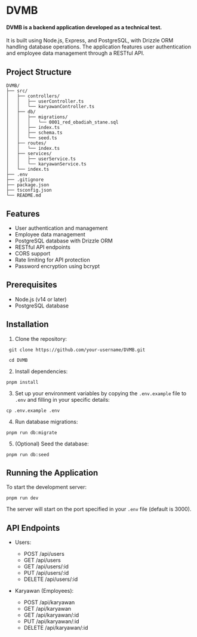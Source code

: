 # DVMB

#### DVMB is a backend application developed as a technical test.

It is built using Node.js, Express, and PostgreSQL, with Drizzle ORM handling database operations. The application features user authentication and employee data management through a RESTful API.

## Project Structure

```
DVMB/
├── src/
│   ├── controllers/
│   │   ├── userController.ts
│   │   └── karyawanController.ts
│   ├── db/
│   │   ├── migrations/
│   │   │   └── 0001_red_obadiah_stane.sql
│   │   ├── index.ts
│   │   ├── schema.ts
│   │   └── seed.ts
│   ├── routes/
│   │   └── index.ts
│   ├── services/
│   │   ├── userService.ts
│   │   └── karyawanService.ts
│   └── index.ts
├── .env
├── .gitignore
├── package.json
├── tsconfig.json
└── README.md
```

## Features

- User authentication and management
- Employee data management
- PostgreSQL database with Drizzle ORM
- RESTful API endpoints
- CORS support
- Rate limiting for API protection
- Password encryption using bcrypt

## Prerequisites

- Node.js (v14 or later)
- PostgreSQL database

## Installation

1. Clone the repository:

```
 git clone https://github.com/your-username/DVMB.git

 cd DVMB
```

2. Install dependencies:

```
pnpm install
```

3. Set up your environment variables by copying the `.env.example` file to `.env` and filling in your specific details:

```
cp .env.example .env
```

4. Run database migrations:

```
pnpm run db:migrate
```

5. (Optional) Seed the database:

```
pnpm run db:seed
```

## Running the Application

To start the development server:

```
pnpm run dev
```

The server will start on the port specified in your `.env` file (default is 3000).

## API Endpoints

- Users:

  - POST /api/users
  - GET /api/users
  - GET /api/users/:id
  - PUT /api/users/:id
  - DELETE /api/users/:id

- Karyawan (Employees):
  - POST /api/karyawan
  - GET /api/karyawan
  - GET /api/karyawan/:id
  - PUT /api/karyawan/:id
  - DELETE /api/karyawan/:id
